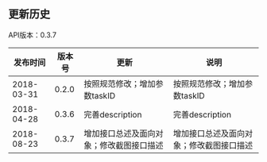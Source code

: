 ﻿更新历史
---------------------------------------------------------------------
API版本：0.3.7 
 
|    发布时间      |  版本号    | 更新       | 说明
| ---------------| -----------|-----------|---------|
| 2018-03-31  | 0.2.0 |  按照规范修改；增加参数taskID  |按照规范修改；增加参数taskID
| 2018-04-28 | 0.3.6 | 完善description  |完善description
| 2018-08-23  |0.3.7 | 增加接口总述及面向对象；修改截图接口描述 |增加接口总述及面向对象；修改截图接口描述